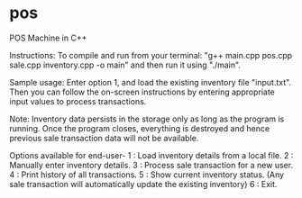 # pos
POS Machine in C++

Instructions:
To compile and run from your terminal: "g++ main.cpp pos.cpp sale.cpp inventory.cpp -o main" and then run it using "./main". 

Sample usage:
Enter option 1, and load the existing inventory file "input.txt". Then you can follow the on-screen instructions by entering appropriate input values to process transactions.

Note: Inventory data persists in the storage only as long as the program is running. Once the program closes, everything is destroyed and hence previous sale transaction data will not be available. 

Options available for end-user-
1     : Load inventory details from a local file.
2     : Manually enter inventory details.
3     : Process sale transaction for a new user.
4     : Print history of all transactions.
5     : Show current inventory status. (Any sale transaction will automatically update the existing inventory)
6     : Exit.

